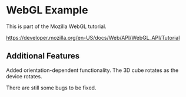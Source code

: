 # WebGL Example
This is part of the Mozilla WebGL tutorial.

https://developer.mozilla.org/en-US/docs/Web/API/WebGL_API/Tutorial

## Additional Features
Added orientation-dependent functionality. The 3D cube rotates as the device rotates. 

There are still some bugs to be fixed.
